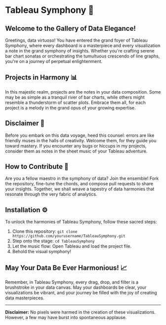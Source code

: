 # Tableau Symphony 🎨

## Welcome to the Gallery of Data Elegance!

Greetings, data virtuoso! You have entered the grand foyer of Tableau Symphony, where every dashboard is a masterpiece and every visualization a note in the grand symphony of insights. Whether you're crafting serene bar chart sonatas or orchestrating the tumultuous crescendo of line graphs, you're on a journey of perpetual enlightenment.

## Projects in Harmony 📊

In this majestic realm, projects are the notes in your data composition. Some may be as simple as a tranquil river of bar charts, while others might resemble a thunderstorm of scatter plots. Embrace them all, for each project is a melody in the grand opus of your growing expertise.

## Disclaimer 🚨

Before you embark on this data voyage, heed this counsel: errors are like friendly muses in the halls of creativity. Welcome them, for they guide you toward mastery. If you encounter any bugs or hiccups in my projects, consider them as notes in the sheet music of your Tableau adventure.

## How to Contribute 🤝

Are you a fellow maestro in the symphony of data? Join the ensemble! Fork the repository, fine-tune the chords, and compose pull requests to share your insights. Together, we shall weave a tapestry of data harmonies that resonate through the very fabric of analytics.

## Installation ⚙️

To unlock the harmonies of Tableau Symphony, follow these sacred steps:
1. Clone this repository: `git clone https://github.com/yourusername/TableauSymphony.git`
2. Step onto the stage: `cd TableauSymphony`
3. Let the music flow: Open Tableau and load the project file.
4. Behold the visual symphony!

## May Your Data Be Ever Harmonious! 📈

Remember, in Tableau Symphony, every drag, drop, and filter is a brushstroke in your data canvas. May your dashboards be clear, your visualizations be vibrant, and your journey be filled with the joy of creating data masterpieces.

---

**Disclaimer:** No pixels were harmed in the creation of these visualizations. However, a few may have burst into spontaneous applause.
